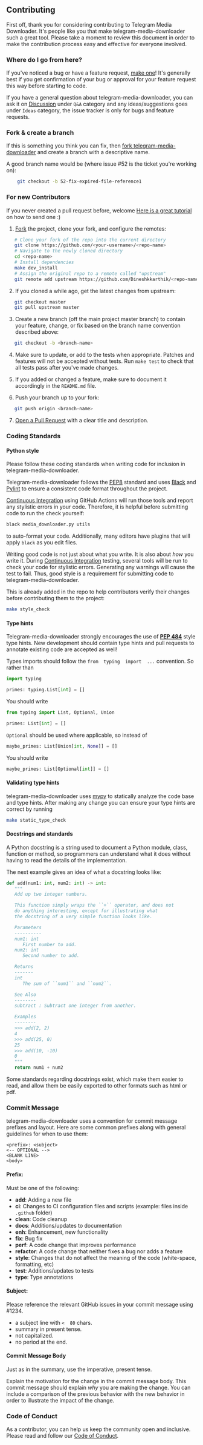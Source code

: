 ## Contributing

First off, thank you for considering contributing to Telegram Media Downloader. It's people like you that make telegram-media-downloader such a great tool.
Please take a moment to review this document in order to make the contribution process easy and effective for everyone involved.

### Where do I go from here?

If you've noticed a bug or have a feature request, [make one](https://github.com/tangyoha/telegram_media_downloader/issues)! It's generally best if you get confirmation of your bug or approval for your feature request this way before starting to code.

If you have a general question about telegram-media-downloader, you can ask it on [Discussion](https://github.com/tangyoha/telegram_media_downloader/discussions) under `Q&A`  category and any ideas/suggestions goes under `Ideas` category, the issue tracker is only for bugs and feature requests.

### Fork & create a branch

If this is something you think you can fix, then [fork telegram-media-downloader](https://help.github.com/articles/fork-a-repo) and create a branch with a descriptive name.

A good branch name would be (where issue #52 is the ticket you're working on):

```sh
	git checkout -b 52-fix-expired-file-reference1
```

### For new Contributors

If you never created a pull request before, welcome [Here is a great tutorial](https://egghead.io/series/how-to-contribute-to-an-open-source-project-on-github) on how to send one :)

1. [Fork](http://help.github.com/fork-a-repo/) the project, clone your fork, and configure the remotes:
```sh
   # Clone your fork of the repo into the current directory
   git clone https://github.com/<your-username>/<repo-name>
   # Navigate to the newly cloned directory
   cd <repo-name>
   # Install dependencies
   make dev_install
   # Assign the original repo to a remote called "upstream"
   git remote add upstream https://github.com/Dineshkkarthik/<repo-name>
```

2. If you cloned a while ago, get the latest changes from upstream:
```sh
   git checkout master
   git pull upstream master
```

3. Create a new branch (off the main project master branch) to contain your feature, change, or fix based on the branch name convention described above:
```sh
   git checkout -b <branch-name>
```

4. Make sure to update, or add to the tests when appropriate. Patches and features will not be accepted without tests. Run `make test` to check that all tests pass after you've made changes.

5. If you added or changed a feature, make sure to document it accordingly in the `README.md` file.

6. Push your  branch up to your fork:
```sh
   git push origin <branch-name>
```

7. [Open a Pull Request](https://help.github.com/articles/using-pull-requests/) with a clear title and description.


### Coding Standards

#### Python style

Please follow these coding standards when writing code for inclusion in telegram-media-downloader.

Telegram-media-downloader  follows the [PEP8](https://www.python.org/dev/peps/pep-0008/) standard and uses [Black](https://black.readthedocs.io/en/stable/) and [Pylint](https://pylint.pycqa.org/en/latest/) to ensure a consistent code format throughout the project.

[Continuous Integration](https://github.com/tangyoha/telegram_media_downloader/actions)  using GitHub Actions will run those tools and report any stylistic errors in your code. Therefore, it is helpful before submitting code to run the check yourself:
```sh
black media_downloader.py utils
```
to auto-format your code. Additionally, many editors have plugins that will apply  `black`  as you edit files.

Writing good code is not just about what you write. It is also about  _how_  you write it. During  [Continuous Integration](https://github.com/tangyoha/telegram_media_downloader/actions)  testing, several tools will be run to check your code for stylistic errors. Generating any warnings will cause the test to fail. Thus, good style is a requirement for submitting code to telegram-media-downloader.

This is already added in the repo to help contributors verify their changes before contributing them to the project:
```sh
make style_check
```

#### Type hints

Telegram-media-downloader strongly encourages the use of  [**PEP 484**](https://www.python.org/dev/peps/pep-0484)  style type hints. New development should contain type hints and pull requests to annotate existing code are accepted as well!

Types imports should follow the  `from  typing  import  ...`  convention. So rather than
```py
import typing

primes: typing.List[int] = []
```
You should write
```py
from typing import List, Optional, Union

primes: List[int] = []
```

`Optional`  should be used where applicable, so instead of
```py
maybe_primes: List[Union[int, None]] = []
```
You should write
```py
maybe_primes: List[Optional[int]] = []
```

#### Validating type hints

telegram-media-downloader uses  [mypy](http://mypy-lang.org/)  to statically analyze the code base and type hints. After making any change you can ensure your type hints are correct by running
```sh
make static_type_check
```

#### Docstrings and standards

A Python docstring is a string used to document a Python module, class, function or method, so programmers can understand what it does without having to read the details of the implementation.

The next example gives an idea of what a docstring looks like:
```py
def add(num1: int, num2: int) -> int:
   """
   Add up two integer numbers.

   This function simply wraps the ``+`` operator, and does not
   do anything interesting, except for illustrating what
   the docstring of a very simple function looks like.

   Parameters
   ----------
   num1: int
      First number to add.
   num2: int
      Second number to add.

   Returns
   -------
   int
      The sum of ``num1`` and ``num2``.

   See Also
   --------
   subtract : Subtract one integer from another.

   Examples
   --------
   >>> add(2, 2)
   4
   >>> add(25, 0)
   25
   >>> add(10, -10)
   0
   """
   return num1 + num2
```
Some standards regarding docstrings exist, which make them easier to read, and allow them be easily exported to other formats such as html or pdf.

### Commit Message

telegram-media-downloader uses a convention for commit message prefixes and layout. Here are some common prefixes along with general guidelines for when to use them:
```
<prefix>: <subject>
<-- OPTIONAL -->
<BLANK LINE>
<body>
```

#### Prefix:

Must be one of the following:
-  **add**: Adding a new file
-  **ci**: Changes to CI configuration files and scripts (example: files inside `.github` folder)
-  **clean**: Code cleanup
-  **docs**: Additions/updates to documentation
-  **enh**: Enhancement, new functionality
-  **fix**: Bug fix
-  **perf**: A code change that improves performance
-  **refactor**: A code change that neither fixes a bug nor adds a feature
-  **style**: Changes that do not affect the meaning of the code (white-space, formatting, etc)
-  **test**: Additions/updates to tests
-  **type**: Type annotations

#### Subject:

Please reference the relevant GitHub issues in your commit message using  #1234.
-  a subject line with  `<  80`  chars.
-  summary in present tense.
-  not capitalized.
-  no period at the end.

#### Commit Message Body

Just as in the summary, use the imperative, present tense.

Explain the motivation for the change in the commit message body. This commit message should explain  _why_  you are making the change. You can include a comparison of the previous behavior with the new behavior in order to illustrate the impact of the change.

### Code of Conduct

As a contributor, you can help us keep the  community open and inclusive. Please read and follow our  [Code of Conduct](https://github.com/tangyoha/telegram_media_downloader/blob/master/CODE_OF_CONDUCT.md).
